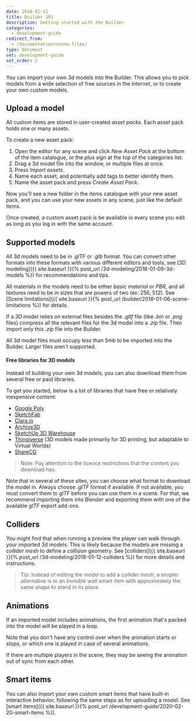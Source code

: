 ```yaml
---
date: 2018-02-11
title: Builder 101
description: Getting started with the Builder
categories:
  - development-guide
redirect_from:
  - /documentation/scene-files/
type: Document
set: development-guide
set_order: 2
---
```


You can import your own 3d models into the Builder. This allows you to pick models from a wide selection of free sources in the internet, or to create your own custom models.

## Upload a model

All custom items are stored in user-created _asset packs_. Each asset pack holds one or many assets.

To create a new asset pack:

1. Open the editor for any scene and click _New Asset Pack_ at the bottom of the item catalogue, or the _plus sign_ at the top of the categories list.
2. Drag a 3d model file into the window, or multiple files at once.
3. Press _Import assets_.
4. Name each asset, and potentially add tags to better identify them.
5. Name the asset pack and press _Create Asset Pack_.

Now you'll see a new folder in the items catalogue with your new asset pack, and you can use your new assets in any scene, just like the default items.

Once created, a custom asset pack is be available in every scene you edit as long as you log in with the same account.

## Supported models

All 3d models need to be in _.glTF_ or _.glb_ format. You can convert other formats into these formats with various different editors and tools, see [3D modeling]({{ site.baseurl }}{% post_url /3d-modeling/2018-01-09-3d-models %}) for recommendations and tips.

All materials in the models need to be either _basic material_ or _PBR_, and all textures need to be in sizes that are powers of two (ex: 256, 512). See [Scene limitations]({{ site.baseurl }}{% post_url /builder/2018-01-06-scene-limitations %}) for details.

If a 3D model relies on external files besides the _.gltf_ file (like _.bin_ or _.png_ files) compress all the relevant files for the 3d model into a _.zip_ file. Then import only this _.zip_ file into the Builder.

All 3d model files must occupy less than 5mb to be imported into the Builder. Larger files aren't supported.

#### Free libraries for 3D models

Instead of building your own 3d models, you can also download them from several free or paid libraries.

To get you started, below is a list of libraries that have free or relatively inexpensive content:

- [Google Poly](https://poly.google.com)
- [SketchFab](https://sketchfab.com/)
- [Clara.io](https://clara.io/)
- [Archive3D](https://archive3d.net/)
- [SketchUp 3D Warehouse](https://3dwarehouse.sketchup.com/)
- [Thingiverse](https://www.thingiverse.com/) (3D models made primarily for 3D printing, but adaptable to Virtual Worlds)
- [ShareCG](https://www.sharecg.com/)

> Note: Pay attention to the licence restrictions that the content you download has.

Note that in several of these sites, you can choose what format to download the model in. Always choose _.glTF_ format if available. If not available, you must convert them to _glTF_ before you can use them in a scene. For that, we recommend importing them into Blender and exporting them with one of the available _glTF_ export add-ons.

## Colliders

You might find that when running a preview the player can walk through your imported 3d models. This is likely because the models are missing a _collider mesh_ to define a collision geometry. See [colliders]({{ site.baseurl }}{% post_url /3d-modeling/2018-01-12-colliders %}) for more details and instructions.

> Tip: Instead of editing the model to add a _collider mesh_, a simpler alternative is to an _Invisible wall_ smart item with approximately the same shape to stand in its place.

## Animations

If an imported model includes animations, the first animation that's packed into the model will be played in a loop.

Note that you don't have any control over when the animation starts or stops, or which one is played in case of several animations.

If there are multiple players in the scene, they may be seeing the animation out of sync from each other.

## Smart items

You can also import your own custom smart items that have built-in interactive behavior, following the same steps as for uploading a model. See [smart items]({{ site.baseurl }}{% post_url /development-guide/2020-02-20-smart-items %}).
